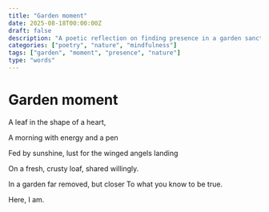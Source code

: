 ```yaml
---
title: "Garden moment"
date: 2025-08-18T00:00:00Z
draft: false
description: "A poetic reflection on finding presence in a garden sanctuary"
categories: ["poetry", "nature", "mindfulness"]
tags: ["garden", "moment", "presence", "nature"]
type: "words"
---
```


# Garden moment

A leaf in the shape of a heart,

A morning with energy and a pen

Fed by sunshine, lust for 
the winged angels landing

On a fresh, crusty loaf, shared willingly.

In a garden far removed, but closer
To what you know to be true.

Here, I am.